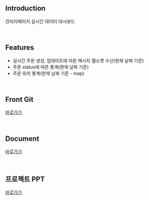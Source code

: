 ## Introduction
관리자페이지 실시간 데이터 대시보드  
    
<br>  

## Features
- 실시간 주문 생성, 업데이트에 따른 메시지 웹소켓 수신(현재 날짜 기준)
- 주문 status에 따른 통계(현재 날짜 기준)
- 주문 위치 통계(현재 날짜 기준 - map)  
  
<br>
  
## Front Git
<span style="font-size:14px;">[바로가기](https://github.com/ttwkr/lastorder_front)</span>
  
<br>
  
## Document 
<span style="font-size:14px;">[바로가기](https://wegoplate.postman.co/workspaces/71b92360-b844-4a0e-adff-6864c7c2bf81/collections)</span>

<br>

## 프로젝트 PPT
<span style="font-size:14px;">[바로가기](https://drive.google.com/open?id=1ozFGx6SW_7Uq2L9It14u7DV38ltW0Tfa)</span>




